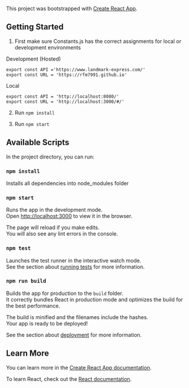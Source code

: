 This project was bootstrapped with [Create React App](https://github.com/facebook/create-react-app).

## Getting Started 

1. First make sure Constants.js has the correct assignments for local or development environments 

Development (Hosted)
```
export const API ='https://www.landmark-express.com/'
export const URL = 'https://rfm7991.github.io'
```

Local 
```
export const API = 'http://localhost:8080/'
export const URL = 'http://localhost:3000/#/'
```

2. Run `npm install`

3. Run `npm start`

## Available Scripts

In the project directory, you can run:

### `npm install`

Installs all dependencies into node_modules folder

### `npm start`

Runs the app in the development mode.<br>
Open [http://localhost:3000](http://localhost:3000) to view it in the browser.

The page will reload if you make edits.<br>
You will also see any lint errors in the console.

### `npm test`

Launches the test runner in the interactive watch mode.<br>
See the section about [running tests](https://facebook.github.io/create-react-app/docs/running-tests) for more information.

### `npm run build`

Builds the app for production to the `build` folder.<br>
It correctly bundles React in production mode and optimizes the build for the best performance.

The build is minified and the filenames include the hashes.<br>
Your app is ready to be deployed!

See the section about [deployment](https://facebook.github.io/create-react-app/docs/deployment) for more information.


## Learn More

You can learn more in the [Create React App documentation](https://facebook.github.io/create-react-app/docs/getting-started).

To learn React, check out the [React documentation](https://reactjs.org/).
